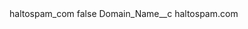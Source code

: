 <?xml version="1.0" encoding="UTF-8"?>
<CustomMetadata xmlns="http://soap.sforce.com/2006/04/metadata" xmlns:xsi="http://www.w3.org/2001/XMLSchema-instance" xmlns:xsd="http://www.w3.org/2001/XMLSchema">
    <label>haltospam_com</label>
    <protected>false</protected>
    <values>
        <field>Domain_Name__c</field>
        <value xsi:type="xsd:string">haltospam.com</value>
    </values>
</CustomMetadata>
